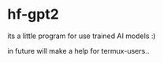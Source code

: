# hf-gpt2
its a little program for use trained AI models :)

in future will make a help for termux-users..
